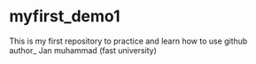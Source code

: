 # myfirst_demo1
This is my first repository to practice and learn how to use github 
<br>
author_ Jan muhammad (fast university)
